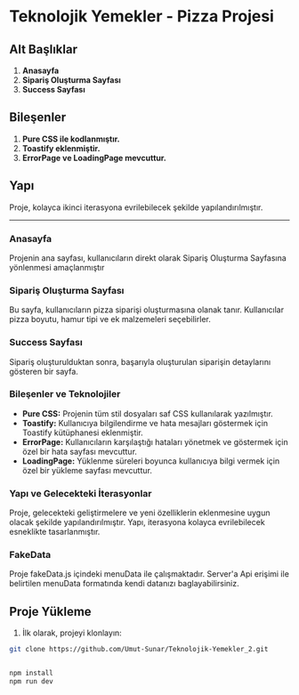 # Teknolojik Yemekler - Pizza Projesi

## Alt Başlıklar

1. **Anasayfa**
2. **Sipariş Oluşturma Sayfası**
3. **Success Sayfası**

## Bileşenler

1. **Pure CSS ile kodlanmıştır.**
2. **Toastify eklenmiştir.**
3. **ErrorPage ve LoadingPage mevcuttur.**

## Yapı

Proje, kolayca ikinci iterasyona evrilebilecek şekilde yapılandırılmıştır.

---

### Anasayfa

Projenin ana sayfası, kullanıcıların direkt olarak Sipariş Oluşturma Sayfasına yönlenmesi amaçlanmıştır

### Sipariş Oluşturma Sayfası

Bu sayfa, kullanıcıların pizza siparişi oluşturmasına olanak tanır. Kullanıcılar pizza boyutu, hamur tipi ve ek malzemeleri seçebilirler.

### Success Sayfası

Sipariş oluşturulduktan sonra, başarıyla oluşturulan siparişin detaylarını gösteren bir sayfa.

### Bileşenler ve Teknolojiler

- **Pure CSS:** Projenin tüm stil dosyaları saf CSS kullanılarak yazılmıştır.
- **Toastify:** Kullanıcıya bilgilendirme ve hata mesajları göstermek için Toastify kütüphanesi eklenmiştir.
- **ErrorPage:** Kullanıcıların karşılaştığı hataları yönetmek ve göstermek için özel bir hata sayfası mevcuttur.
- **LoadingPage:** Yüklenme süreleri boyunca kullanıcıya bilgi vermek için özel bir yükleme sayfası mevcuttur.

### Yapı ve Gelecekteki İterasyonlar

Proje, gelecekteki geliştirmelere ve yeni özelliklerin eklenmesine uygun olacak şekilde yapılandırılmıştır. Yapı, iterasyona kolayca evrilebilecek esneklikte tasarlanmıştır.

### FakeData 

Proje fakeData.js içindeki menuData ile çalışmaktadır. Server'a Api erişimi ile belirtilen menuData formatında kendi datanızı baglayabilirsiniz. 

## Proje Yükleme 

1. İlk olarak, projeyi klonlayın:

```sh
git clone https://github.com/Umut-Sunar/Teknolojik-Yemekler_2.git


npm install
npm run dev


